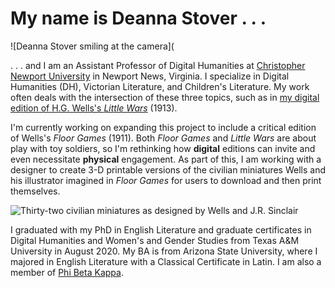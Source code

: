 # My name is Deanna Stover . . .

![Deanna Stover smiling at the camera](

. . . and I am an Assistant Professor of Digital Humanities at [Christopher Newport University](https://cnu.edu/people/deannastover/) in Newport News, Virginia. I specialize in Digital Humanities (DH), Victorian Literature, and Children's Literature. My work often deals with the intersection of these three topics, such as in [my digital edition of H.G. Wells's *Little Wars*](https://scholarlyediting.org/2017/editions/littlewars/intro.html) (1913).

I'm currently working on expanding this project to include a critical edition of Wells's *Floor Games* (1911). Both *Floor Games* and *Little Wars* are about play with toy soldiers, so I'm rethinking how **digital** editions can invite and even necessitate **physical** engagement. As part of this, I am working with a designer to create 3-D printable versions of the civilian miniatures Wells and his illustrator imagined in *Floor Games* for users to download and then print themselves.

![Thirty-two civilian miniatures as designed by Wells and J.R. Sinclair](https://deanna-stover.github.io/deanna-stover/images/Suggestions.gif)

I graduated with my PhD in English Literature and graduate certificates in Digital Humanities and Women's and Gender Studies from Texas A&M University in August 2020. My BA is from Arizona State University, where I majored in English Literature with a Classical Certificate in Latin. I am also a member of [Phi Beta Kappa](https://www.pbk.org/). 
